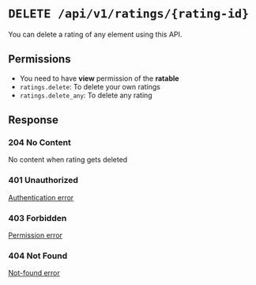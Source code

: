# `DELETE /api/v1/ratings/{rating-id}`
You can delete a rating of any element using this API.


## Permissions

- You need to have **view** permission of the **ratable**
- `ratings.delete`: To delete your own ratings
- `ratings.delete_any`: To delete any rating

## Response

### 204 No Content
No content when rating gets deleted

### 401 Unauthorized
[Authentication error](../authentication-errors.md)

### 403 Forbidden
[Permission error](../permission-errors.md)

### 404 Not Found
[Not-found error](../not-found-errors.md)
